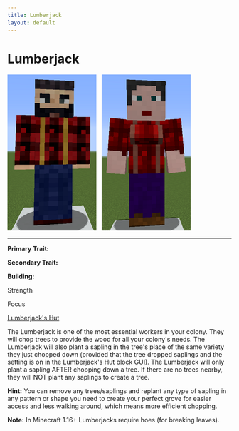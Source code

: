 ```yaml
---
title: Lumberjack
layout: default
---
```

# Lumberjack

<div class="infobox box text-center">
<img src="../../assets/images/workers/lumberjack_m.png" alt="Lumberjack Male" />&nbsp;&nbsp;&nbsp;<img src="../../assets/images/workers/lumberjack_f.png" alt="Lumberjack female" />
<hr />
  <div class="row section-text text-left">
    <div class="col">
      <p><strong>Primary Trait:</strong></p>
      <p><strong>Secondary Trait:</strong></p>
      <p><strong>Building:</strong></p>
    </div>
    <div class="col">
      <p class="traitp">Strength</p>
      <p class="traits">Focus</p>
      <p><a href="../buildings/lumberjack">Lumberjack's Hut</a></p>
    </div>
  </div>
</div>

The Lumberjack is one of the most essential workers in your colony. They will chop trees to provide the wood for all your colony's needs. The Lumberjack will also plant a sapling in the tree's place of the same variety they just chopped down (provided that the tree dropped saplings and the setting is on in the Lumberjack's Hut block GUI). The Lumberjack will only plant a sapling AFTER chopping down a tree. If there are no trees nearby, they will NOT plant any saplings to create a tree.

**Hint:** You can remove any trees/saplings and replant any type of sapling in any pattern or shape you need to create your perfect grove for easier access and less walking around, which means more efficient chopping.

**Note:** In Minecraft 1.16+ Lumberjacks require hoes (for breaking leaves).
